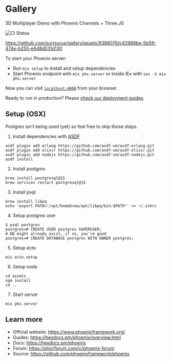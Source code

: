 # Gallery

3D Multiplayer Demo with Phoenix Channels + Three.JS

![CI Status](https://github.com/surrsurus/gallery/actions/workflows/ci.yml/badge.svg)

https://github.com/surrsurus/gallery/assets/9388076/c42988be-5b59-474e-b255-e648d531d130

To start your Phoenix server:

  * Run `mix setup` to install and setup dependencies
  * Start Phoenix endpoint with `mix phx.server` or inside IEx with `iex -S mix phx.server`

Now you can visit [`localhost:4000`](http://localhost:4000) from your browser.

Ready to run in production? Please [check our deployment guides](https://hexdocs.pm/phoenix/deployment.html).

## Setup (OSX)

Postgres isn't being used (yet) so feel free to skip those steps.

1. Install dependencies with [ASDF](https://asdf-vm.com/)

```
asdf plugin add erlang https://github.com/asdf-vm/asdf-erlang.git
asdf plugin add elixir https://github.com/asdf-vm/asdf-elixir.git
asdf plugin add nodejs https://github.com/asdf-vm/asdf-nodejs.git
asdf install
```

2. Install postgres

```
brew install postgresql@15
brew services restart postgresql@15  
```

3. Install psql

```
brew install libpq
echo 'export PATH="/opt/homebrew/opt/libpq/bin:$PATH"' >> ~/.zshrc
```

4. Setup postgres user

```
$ psql postgres
postgres=# CREATE USER postgres SUPERUSER;
# DB might already exist, if so, you're good
postgres=# CREATE DATABASE postgres WITH OWNER postgres;
```

5. Setup ecto

```
mix ecto.setup
```

6. Setup node

```
cd assets
npm install
cd ..
```

7. Start server

```
mix phx.server
```

## Learn more

  * Official website: https://www.phoenixframework.org/
  * Guides: https://hexdocs.pm/phoenix/overview.html
  * Docs: https://hexdocs.pm/phoenix
  * Forum: https://elixirforum.com/c/phoenix-forum
  * Source: https://github.com/phoenixframework/phoenix

